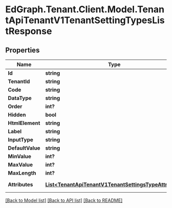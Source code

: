 # EdGraph.Tenant.Client.Model.TenantApiTenantV1TenantSettingTypesListResponse

## Properties

Name | Type | Description | Notes
------------ | ------------- | ------------- | -------------
**Id** | **string** |  | [optional] 
**TenantId** | **string** |  | [optional] 
**Code** | **string** |  | [optional] 
**DataType** | **string** |  | [optional] 
**Order** | **int?** |  | [optional] 
**Hidden** | **bool** |  | [optional] 
**HtmlElement** | **string** |  | [optional] 
**Label** | **string** |  | [optional] 
**InputType** | **string** |  | [optional] 
**DefaultValue** | **string** |  | [optional] 
**MinValue** | **int?** |  | [optional] 
**MaxValue** | **int?** |  | [optional] 
**MaxLength** | **int?** |  | [optional] 
**Attributes** | [**List&lt;TenantApiTenantV1TenantSettingsTypeAttribute&gt;**](TenantApiTenantV1TenantSettingsTypeAttribute.md) |  | [optional] [readonly] 

[[Back to Model list]](../README.md#documentation-for-models) [[Back to API list]](../README.md#documentation-for-api-endpoints) [[Back to README]](../README.md)

